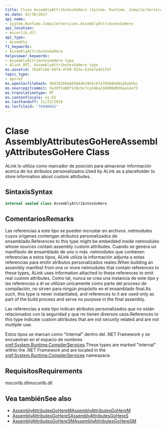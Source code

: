 ```yaml
---
title: Clase AssemblyAttributesGoHere (System. Runtime. CompilerServices)
ms.date: 03/30/2017
api_name:
- System.Runtime.CompilerServices.AssemblyAttributesGoHere
api_location:
- mscorlib.dll
api_type:
- Assembly
f1_keywords:
- AssemblyAttributesGoHere
helpviewer_keywords:
- AssemblyAttributesGoHere type
- Alink API, AssemblyAttributesGoHere type
ms.assetid: 7b26fcb6-94f4-4f09-933e-b33efe451f4f
topic_type:
- apiref
ms.openlocfilehash: 99d7d2bbbb0586db34b5cb7a785b0448a20ab5bc
ms.sourcegitcommit: 9a39f2a06f110c9c7ca54ba216900d038aa14ef3
ms.translationtype: MT
ms.contentlocale: es-ES
ms.lasthandoff: 11/23/2019
ms.locfileid: "74446641"
---
```

# <a name="assemblyattributesgohere-class"></a><span data-ttu-id="1c1d2-102">Clase AssemblyAttributesGoHere</span><span class="sxs-lookup"><span data-stu-id="1c1d2-102">AssemblyAttributesGoHere Class</span></span>

<span data-ttu-id="1c1d2-103">ALink lo utiliza como marcador de posición para almacenar información acerca de los atributos personalizados.</span><span class="sxs-lookup"><span data-stu-id="1c1d2-103">Used by ALink as a placeholder to store information about custom attributes.</span></span>

## <a name="syntax"></a><span data-ttu-id="1c1d2-104">Sintaxis</span><span class="sxs-lookup"><span data-stu-id="1c1d2-104">Syntax</span></span>

```csharp
internal sealed class AssemblyAttributesGoHere
```

## <a name="remarks"></a><span data-ttu-id="1c1d2-105">Comentarios</span><span class="sxs-lookup"><span data-stu-id="1c1d2-105">Remarks</span></span>

<span data-ttu-id="1c1d2-106">Las referencias a este tipo se pueden incrustar en archivos .netmodules cuyos orígenes contengan atributos personalizados de ensamblado.</span><span class="sxs-lookup"><span data-stu-id="1c1d2-106">References to this type might be embedded inside netmodules whose sources contain assembly custom attributes.</span></span> <span data-ttu-id="1c1d2-107">Cuando se genera un manifiesto de ensamblado de uno o más .netmodules que contienen referencias a estos tipos, ALink utiliza la información adjunta a estas referencias para emitir atributos personalizados reales.</span><span class="sxs-lookup"><span data-stu-id="1c1d2-107">When building an assembly manifest from one or more netmodules that contain references to these types, ALink uses information attached to these references to emit real custom attributes.</span></span> <span data-ttu-id="1c1d2-108">Como tal, nunca se crea una instancia de este tipo y las referencias a él se utilizan únicamente como parte del proceso de compilación, no sirven para ningún propósito en el ensamblado final.</span><span class="sxs-lookup"><span data-stu-id="1c1d2-108">As such, this type is never instantiated, and references to it are used only as part of the build process and serve no purpose in the final assembly.</span></span>

<span data-ttu-id="1c1d2-109">Las referencias a este tipo indican atributos personalizados que no están relacionados con la seguridad y que no tienen diversos usos.</span><span class="sxs-lookup"><span data-stu-id="1c1d2-109">References to this type indicate custom attributes that are not security related and are not multiple-use.</span></span>

<span data-ttu-id="1c1d2-110">Estos tipos se marcan como "Internal" dentro del .NET Framework y se encuentran en el espacio de nombres <xref:System.Runtime.CompilerServices>.</span><span class="sxs-lookup"><span data-stu-id="1c1d2-110">These types are marked "internal" within the .NET Framework and are located in the <xref:System.Runtime.CompilerServices> namespace.</span></span>

## <a name="requirements"></a><span data-ttu-id="1c1d2-111">Requisitos</span><span class="sxs-lookup"><span data-stu-id="1c1d2-111">Requirements</span></span>

<span data-ttu-id="1c1d2-112">mscorlib.dll</span><span class="sxs-lookup"><span data-stu-id="1c1d2-112">mscorlib.dll</span></span>

## <a name="see-also"></a><span data-ttu-id="1c1d2-113">Vea también</span><span class="sxs-lookup"><span data-stu-id="1c1d2-113">See also</span></span>

- [<span data-ttu-id="1c1d2-114">AssemblyAttributesGoHereM</span><span class="sxs-lookup"><span data-stu-id="1c1d2-114">AssemblyAttributesGoHereM</span></span>](assemblyattributesgoherem.md)
- [<span data-ttu-id="1c1d2-115">AssemblyAttributesGoHereS</span><span class="sxs-lookup"><span data-stu-id="1c1d2-115">AssemblyAttributesGoHereS</span></span>](assemblyattributesgoheres.md)
- [<span data-ttu-id="1c1d2-116">AssemblyAttributesGoHereSM</span><span class="sxs-lookup"><span data-stu-id="1c1d2-116">AssemblyAttributesGoHereSM</span></span>](assemblyattributesgoheresm.md)
